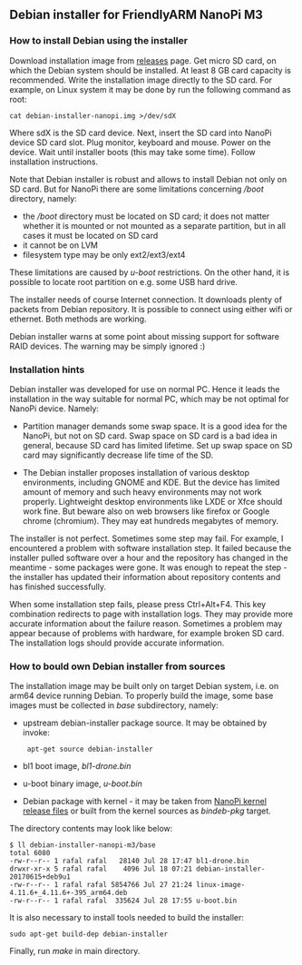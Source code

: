 ## Debian installer for FriendlyARM NanoPi M3

### How to install Debian using the installer

Download installation image from [releases](/rafaello7/debian-installer-nanopi-m3/releases) page. Get micro SD card, on which the Debian system should be installed. At least 8 GB card capacity is recommended. Write the installation image directly to the SD card. For example, on Linux system it may be done by run the following command as root:

	cat debian-installer-nanopi.img >/dev/sdX

Where sdX is the SD card device. Next, insert the SD card into NanoPi device SD card slot. Plug monitor, keyboard and mouse. Power on the device. Wait until installer boots (this may take some time). Follow installation instructions.

Note that Debian installer is robust and allows to install Debian not only on SD card. But for NanoPi there are some limitations concerning _/boot_ directory, namely:

 * the _/boot_ directory must be located on SD card; it does not matter whether it is mounted or not mounted as a separate partition, but in all cases it must be located on SD card
 * it cannot be on LVM
 * filesystem type may be only ext2/ext3/ext4

These limitations are caused by _u-boot_ restrictions. On the other hand, it is possible to locate root partition on e.g. some USB hard drive.

The installer needs of course Internet connection. It downloads plenty of packets from Debian repository. It is possible to connect using either wifi or ethernet. Both methods are working.

Debian installer warns at some point about missing support for software RAID devices. The warning may be simply ignored :)

### Installation hints

Debian installer was developed for use on normal PC. Hence it leads the installation in the way suitable for normal PC, which may be not optimal for NanoPi device. Namely:

 * Partition manager demands some swap space. It is a good idea for the NanoPi, but not on SD card. Swap space on SD card is a bad idea in general, because SD card has limited lifetime. Set up swap space on SD card may significantly decrease life time of the SD.
 
 * The Debian installer proposes installation of various desktop environments, including GNOME and KDE. But the device has limited amount of memory and such heavy environments may not work properly. Lightweight desktop environments like LXDE or Xfce should work fine. But beware also on web browsers like firefox or Google chrome (chromium). They may eat hundreds megabytes of memory.

The installer is not perfect. Sometimes some step may fail. For example, I encountered a problem with software installation step. It failed because the installer pulled software over a hour and the repository has changed in the meantime - some packages were gone. It was enough to repeat the step - the installer has updated their information about repository contents and has finished successfully.

When some installation step fails, please press Ctrl+Alt+F4. This key combination redirects to page with installation logs. They may provide more accurate information about the failure reason. Sometimes a problem may appear because of problems with hardware, for example broken SD card. The installation logs should provide accurate information.


### How to bould own Debian installer from sources

The installation image may be built only on target Debian system, i.e. on arm64 device running Debian. To properly build the image, some base images must be collected in _base_ subdirectory, namely:

 * upstream debian-installer package source. It may be obtained by invoke:

	    apt-get source debian-installer

 * bl1 boot image, _bl1-drone.bin_
 * u-boot binary image, _u-boot.bin_
 * Debian package with kernel - it may be taken from [NanoPi kernel release files](https://github.com/rafaello7/linux-nanopi-m3/releases) or built from the kernel sources as _bindeb-pkg_ target.

The directory contents may look like below:

	$ ll debian-installer-nanopi-m3/base
	total 6080
	-rw-r--r-- 1 rafal rafal   28140 Jul 28 17:47 bl1-drone.bin
	drwxr-xr-x 5 rafal rafal    4096 Jul 18 07:21 debian-installer-20170615+deb9u1
	-rw-r--r-- 1 rafal rafal 5854766 Jul 27 21:24 linux-image-4.11.6+_4.11.6+-395_arm64.deb
	-rw-r--r-- 1 rafal rafal  335624 Jul 28 17:55 u-boot.bin

It is also necessary to install tools needed to build the installer:

	sudo apt-get build-dep debian-installer

Finally, run _make_ in main directory.

